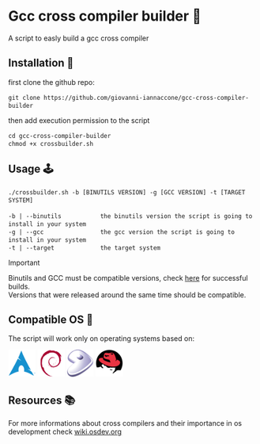 # Gcc cross compiler builder 🔧
A script to easly build a gcc cross compiler

## Installation 📂
first clone the github repo:
```
git clone https://github.com/giovanni-iannaccone/gcc-cross-compiler-builder
```
then add execution permission to the script
```
cd gcc-cross-compiler-builder
chmod +x crossbuilder.sh
```

## Usage 🕹
```
./crossbuilder.sh -b [BINUTILS VERSION] -g [GCC VERSION] -t [TARGET SYSTEM]

-b | --binutils           the binutils version the script is going to install in your system
-g | --gcc                the gcc version the script is going to install in your system
-t | --target             the target system
```

> [!IMPORTANT]
> Binutils and GCC must be compatible versions, check <a href="https://wiki.osdev.org/Cross-Compiler_Successful_Builds">here</a> for successful builds. <br/>
> Versions that were released around the same time should be compatible.

## Compatible OS 🐧
The script will work only on operating systems based on:
<div>
  <img src="https://github.com/devicons/devicon/blob/master/icons/archlinux/archlinux-original.svg" alt="Arch" width="55"/>
  <img src="https://github.com/devicons/devicon/blob/master/icons/debian/debian-original.svg" alt="Debian" width="55"/>
  <img src="https://github.com/devicons/devicon/blob/master/icons/gentoo/gentoo-original.svg" alt="Gentoo" width="55"/>
  <img src="https://github.com/devicons/devicon/blob/master/icons/redhat/redhat-original.svg" alt="RedHat" width="55"/>
</div>

## Resources 📚
For more informations about cross compilers and their importance in os development check <a href="https://wiki.osdev.org/GCC_Cross-Compiler">wiki.osdev.org</a>
